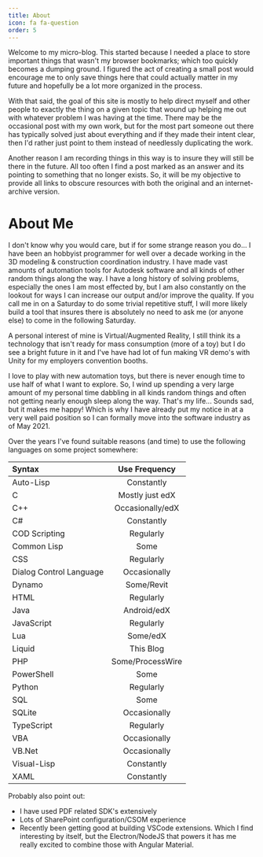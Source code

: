 ```yaml
---
title: About
icon: fa fa-question
order: 5
---
```


Welcome to my micro-blog. This started because I needed a place to store important things that wasn't my browser bookmarks; which too quickly becomes a dumping ground. I figured the act of creating a small post would encourage me to only save things here that could actually matter in my future and hopefully be a lot more organized in the process.

With that said, the goal of this site is mostly to help direct myself and other people to exactly the thing on a given topic that wound up helping me out with whatever problem I was having at the time. There may be the occasional post with my own work, but for the most part someone out there has typically solved just about everything and if they made their intent clear, then I'd rather just point to them instead of needlessly duplicating the work.

Another reason I am recording things in this way is to insure they will still be there in the future. All too often I find a post marked as an answer and its pointing to something that no longer exists. So, it will be my objective to provide all links to obscure resources with both the original and an internet-archive version.



# About Me

I don't know why you would care, but if for some strange reason you do... I have been an hobbyist programmer for well over a decade working in the 3D modeling & construction coordination industry. I have made vast amounts of automation tools for Autodesk software and all kinds of other random things along the way. I have a long history of solving problems, especially the ones I am most effected by, but I am also constantly on the lookout for ways I can increase our output and/or improve the quality. If you call me in on a Saturday to do some trivial repetitive stuff, I will more likely build a tool that insures there is absolutely no need to ask me (or anyone else) to come in the following Saturday. 

A personal interest of mine is Virtual/Augmented Reality, I still think its a technology that isn't ready for mass consumption (more of a toy) but I do see a bright future in it and I've have had lot of fun making VR demo's with Unity for my employers convention booths.

I love to play with new automation toys, but there is never enough time to use half of what I want to explore. So, I wind up spending a very large amount of my personal time dabbling in all kinds random things and often not getting nearly enough sleep along the way. That's my life... Sounds sad, but it makes me happy! Which is why I have already put my notice in at a very well paid position so I can formally move into the software industry as of May 2021.

Over the years I've found suitable reasons (and time) to use the following languages on some project somewhere:

| Syntax                  |  Use Frequency   |
| :---------------------- | :--------------: |
| Auto-Lisp               |    Constantly    |
| C                       | Mostly just edX  |
| C++                     | Occasionally/edX |
| C#                      |    Constantly    |
| COD Scripting           |    Regularly     |
| Common Lisp             |       Some       |
| CSS                     |    Regularly     |
| Dialog Control Language |   Occasionally   |
| Dynamo                  |    Some/Revit    |
| HTML                    |    Regularly     |
| Java                    |   Android/edX    |
| JavaScript              |    Regularly     |
| Lua                     |     Some/edX     |
| Liquid                  |    This Blog     |
| PHP                     | Some/ProcessWire |
| PowerShell              |       Some       |
| Python                  |    Regularly     |
| SQL                     |       Some       |
| SQLite                  |   Occasionally   |
| TypeScript              |    Regularly     |
| VBA                     |   Occasionally   |
| VB.Net                  |   Occasionally   |
| Visual-Lisp             |    Constantly    |
| XAML                    |    Constantly    |

Probably also point out:

* I have used PDF related SDK's extensively
* Lots of SharePoint configuration/CSOM experience
* Recently been getting good at building VSCode extensions. Which I find interesting by itself, but the Electron/NodeJS that powers it has me really excited to combine those with Angular Material.